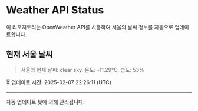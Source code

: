 
# Weather API Status

이 리포지토리는 OpenWeather API를 사용하여 서울의 날씨 정보를 자동으로 업데이트합니다.

## 현재 서울 날씨
> 서울의 현재 날씨: clear sky, 온도: -11.29°C, 습도: 53%

⏳ 업데이트 시간: 2025-02-07 22:26:11 (UTC)

---
자동 업데이트 봇에 의해 관리됩니다.
